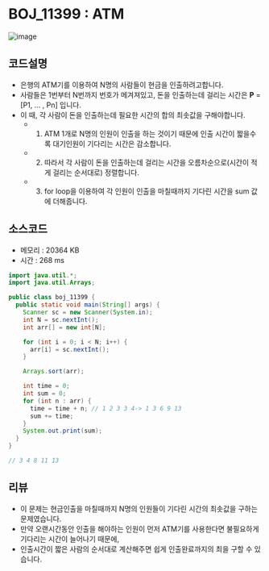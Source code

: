 # BOJ_11399 : ATM

![image](https://user-images.githubusercontent.com/96826443/161110760-5451d674-d11a-48fb-bf61-f18634e0e1f9.png)

## 코드설명
* 은행의 ATM기를 이용하여 N명의 사람들이 현금을 인출하려고합니다.
* 사람들은 1번부터 N번까지 번호가 메겨져있고, 돈을 인출하는데 걸리는 시간은 **P** = [P1, ... , Pn] 입니다.
* 이 때, 각 사람이 돈을 인출하는데 필요한 시간의 합의 최솟값을 구해야합니다.
  * 1. ATM 1개로 N명의 인원이 인출을 하는 것이기 때문에 인출 시간이 짧을수록 대기인원이 기다리는 시간은 감소합니다.
  * 2. 따라서 각 사람이 돈을 인출하는데 걸리는 시간을 오름차순으로(시간이 적게 걸리는 순서대로) 정렬합니다.
  * 3. for loop을 이용하여 각 인원이 인출을 마칠때까지 기다린 시간을 sum 값에 더해줍니다.

## 소스코드
* 메모리 : 20364 KB
* 시간 : 268 ms
```java
import java.util.*;
import java.util.Arrays;

public class boj_11399 {
  public static void main(String[] args) {
    Scanner sc = new Scanner(System.in);
    int N = sc.nextInt();
    int arr[] = new int[N];

    for (int i = 0; i < N; i++) {
      arr[i] = sc.nextInt();
    }

    Arrays.sort(arr);

    int time = 0;
    int sum = 0;
    for (int n : arr) {
      time = time + n; // 1 2 3 3 4-> 1 3 6 9 13
      sum += time;
    }
    System.out.print(sum);
  }
}

// 3 4 8 11 13
```

## 리뷰
* 이 문제는 현금인출을 마칠때까지 N명의 인원들이 기다린 시간의 최솟값을 구하는 문제였습니다.
* 만약 오랜시간동안 인출을 해야하는 인원이 먼저 ATM기를 사용한다면 불필요하게 기다리는 시간이 늘어나기 때문에,
* 인출시간이 짧은 사람의 순서대로 계산해주면 쉽게 인출완료까지의 최을 구할 수 있습니다.
